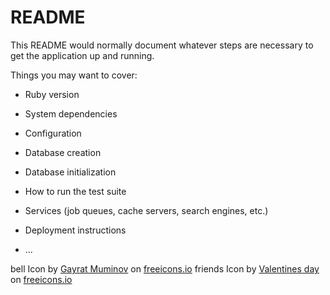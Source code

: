 # README

This README would normally document whatever steps are necessary to get the
application up and running.

Things you may want to cover:

* Ruby version

* System dependencies

* Configuration

* Database creation

* Database initialization

* How to run the test suite

* Services (job queues, cache servers, search engines, etc.)

* Deployment instructions

* ...


bell Icon by <a class="link_pro" href="https://freeicons.io/general-icons-set/bell-icon-37589">Gayrat Muminov</a>
                on <a href="https://freeicons.io">freeicons.io</a>
friends Icon by <a class="link_pro" href="https://freeicons.io/undefined/friends-embrace-friendship-friendly-team-icon-1035096">Valentines day</a>
                on <a href="https://freeicons.io">freeicons.io</a>
